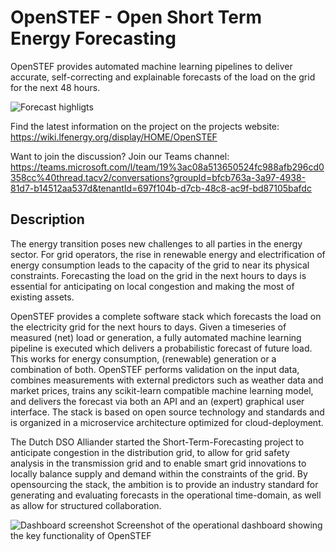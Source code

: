 # OpenSTEF - Open Short Term Energy Forecasting
OpenSTEF provides automated machine learning pipelines to deliver accurate, self-correcting and explainable forecasts of the load on the grid for the next 48 hours.

![Forecast highligts](https://wiki.lfenergy.org/download/attachments/22976598/image2019-11-20_11-7-5.png?version=1&modificationDate=1637227332811&api=v2)

Find the latest information on the project on the projects website:
https://wiki.lfenergy.org/display/HOME/OpenSTEF

Want to join the discussion? Join our Teams channel:
https://teams.microsoft.com/l/team/19%3ac08a513650524fc988afb296cd0358cc%40thread.tacv2/conversations?groupId=bfcb763a-3a97-4938-81d7-b14512aa537d&tenantId=697f104b-d7cb-48c8-ac9f-bd87105bafdc


## Description
The energy transition poses new challenges to all parties in the energy sector. For grid operators, the rise in renewable energy and electrification of energy consumption leads to the capacity of the grid to near its physical constraints. Forecasting the load on the grid in the next hours to days is essential for anticipating on local congestion and making the most of existing assets.  

OpenSTEF provides a complete software stack which forecasts the load on the electricity grid for the next hours to days. Given a timeseries of measured (net) load or generation, a fully automated machine learning pipeline is executed which delivers a probabilistic forecast of future load. This works for energy consumption, (renewable) generation or a combination of both. OpenSTEF performs validation on the input data, combines measurements with external predictors such as weather data and market prices, trains any scikit-learn compatible machine learning model, and delivers the forecast via both an API and an (expert) graphical user interface. The stack is based on open source technology and standards and is organized in a microservice architecture optimized for cloud-deployment.

The Dutch DSO Alliander started the Short-Term-Forecasting project to anticipate congestion in the distribution grid, to allow for grid safety analysis in the transmission grid and to enable smart grid innovations to locally balance supply and demand within the constraints of the grid. By opensourcing the stack, the ambition is to provide an industry standard for generating and evaluating forecasts in the operational time-domain, as well as allow for structured collaboration.

![Dashboard screenshot](https://user-images.githubusercontent.com/18208480/127109029-77e09c97-8d06-4158-8789-4c1d5ecede61.png)
Screenshot of the operational dashboard showing the key functionality of OpenSTEF
